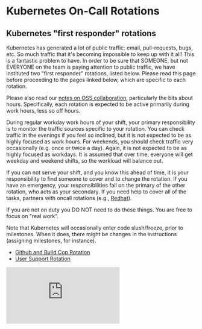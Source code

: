 <!-- BEGIN MUNGE: UNVERSIONED_WARNING -->


<!-- END MUNGE: UNVERSIONED_WARNING -->
Kubernetes On-Call Rotations
====================

Kubernetes "first responder" rotations
--------------------------------------

Kubernetes has generated a lot of public traffic: email, pull-requests, bugs, etc. So much traffic that it's becoming impossible to keep up with it all! This is a fantastic problem to have. In order to be sure that SOMEONE, but not EVERYONE on the team is paying attention to public traffic, we have instituted two "first responder" rotations, listed below. Please read this page before proceeding to the pages linked below, which are specific to each rotation.

Please also read our [notes on OSS collaboration](collab.md), particularly the bits about hours. Specifically, each rotation is expected to be active primarily during work hours, less so off hours.

During regular workday work hours of your shift, your primary responsibility is to monitor the traffic sources specific to your rotation. You can check traffic in the evenings if you feel so inclined, but it is not expected to be as highly focused as work hours. For weekends, you should check traffic very occasionally (e.g. once or twice a day). Again, it is not expected to be as highly focused as workdays. It is assumed that over time, everyone will get weekday and weekend shifts, so the workload will balance out.

If you can not serve your shift, and you know this ahead of time, it is your responsibility to find someone to cover and to change the rotation. If you have an emergency, your responsibilities fall on the primary of the other rotation, who acts as your secondary. If you need help to cover all of the tasks, partners with oncall rotations (e.g., [Redhat](https://github.com/orgs/kubernetes/teams/rh-oncall)).

If you are not on duty you DO NOT need to do these things. You are free to focus on "real work".

Note that Kubernetes will occasionally enter code slush/freeze, prior to milestones. When it does, there might be changes in the instructions (assigning milestones, for instance).

* [Github and Build Cop Rotation](on-call-build-cop.md)
* [User Support Rotation](on-call-user-support.md)



<!-- BEGIN MUNGE: IS_VERSIONED -->
<!-- TAG IS_VERSIONED -->
<!-- END MUNGE: IS_VERSIONED -->


<!-- BEGIN MUNGE: GENERATED_ANALYTICS -->
[![Analytics](https://kubernetes-site.appspot.com/UA-36037335-10/GitHub/docs/devel/on-call-rotations.md?pixel)]()
<!-- END MUNGE: GENERATED_ANALYTICS -->
